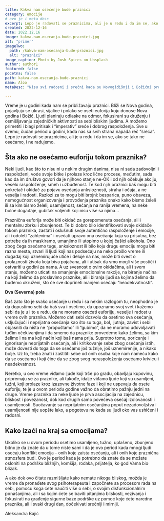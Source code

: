 ```yaml
---
title: Kakva nam osećenje bude praznici
category: emocije
# ovo je i meta desc
excerpt: Lepo je radovati se praznicima, ali je u redu i da im se, ako se tako ne osećamo, i ne radujemo.
created: 2022-12-16
date: 2022.12.16
image: kakva-nam-osecanja-bude-praznici.jpg
alt: "primer"
imageTwo:
  path: /kakva-nam-osecanja-bude-praznici.jpg
  alt: "praznici"
image_caption: Photo by Josh Spires on Unsplash
author: author1
featured: false
pocetna: false
path: kakva-nam-osecanja-bude-praznici
name: Aloo
metaDesc: "Nisu svi radosni i srećni kada su Novogidišnji i Božićni praznici u toku. Ponekad je potrebno razumevanje za sebe i druge ako se pojave druga osećanja u ovom periodu. Nije pogrešno biti neraspoložen za praznike"

---
```



Vreme je u godini kada nam se približavaju praznici. Bliži se Nova godina, pojavljuju se ukrasi, sijalice i polako se oseti euforija koju donose Nova godina i Božić. Ljudi planiraju odlaske na odmor, fokusirani su druženju i osmišljavanju zajedničkih aktivnosti sa sebi bliskim ljudima. A možemo primetiti i blagi pritisak i “imperativ” sreće i dobrog raspoloženja. Sve u svemu, čudan period u godini, kada nas  sa svih strana napada reč  “sreća”. Lepo je radovati se praznicima, ali je u redu i da im se, ako se tako ne osećamo, i ne radujemo. 


## Šta ako ne osećamo euforiju tokom praznika?

Neki ljudi, kao što to nisu ni u nekim drugim danima, nisu ni sada zadovoljni i raspoloženi, vode svoje bitke i prolaze kroz lične procese, međutim, sada kao da im društvo govori da je njihovo stanje ne-OK i od njih očekuje akciju, veselo raspoloženje, smeh i uzbuđenost. Te kod njih praznici baš mogu biti pokretač i okidač za pojavu osećanja anksioznosti, straha i očaja, a ne veselja i radosti. Razlozi za to mogu biti brojni: besparica, puno obaveza, nemogućnost organizovanja i provođenja praznika onako kako bismo želeli ili sa kim bismo želeli, usamljenost, sećanja na ranija vremena, na neke bolne događaje, gubitak voljenih koji nisu više sa njima... 


Praznična euforija može biti okidač za gorepomenuta osećanja, ali i mentalnu zbrku i zbunjenost. Te bi dobro bilo identifikovati svoje okidače tokom praznika, zastati i oslušnuti svoje autentično raspoloženje i emocije, ali i odoleti “zahtevima” i osećati upravo ona osećanja koja su prisutna, bez potrebe da ih maskiramo, umanjimo ili utopimo u kojoj čašici alkohola. Ono zbog čega osećamo tugu, anksioznost ili bilo koju drugu emociju mogu biti razna mesta, stvari ili ljudi koji nas podsećaju na neko prošlo vreme ili događaj koji uznemirujuće utiče i deluje na nas, može biti svest o prolaznosti života koja biva pojačana, ali i utisak da smo mogli više postići i ostvariti u godini za nama. A uz svesnost o ovim okidačima, ali i svom stanju, možemo uticati na smanjenje emocionalne rakcije, na biranje načina na koji želimo da proslavimo praznike, ali i biranja ljudi sa kojima želimo da budemo okruženi, što će sve doprineti manjem osećaju “neadekvatnosti”.


**Dva (Severna) pola**

Baš zato što je svako osećanje u redu i sa nekim razlogom tu, neophodno je da dopustimo sebi da baš sva i osetimo, da upoznamo svoj svet i kažemo sebi da je u i to u redu, da ne moramo osećati euforijju, veselje i radost u vreme ovih praznika. Možemo dati sebi dozvolu da osetimo sva osećanja, uključujući i neprijatna osećanja kao što su tuga, bol, ljutnja, zavist i sebi objasniti da ništa ne “propuštamo” ili “gubimo”, da ne moramo udovoljavati tuđim očekivanjima i da smemo da praznike provedemo kako želimo, sa kim želimo i na ma koji način koji baš nama prija. Suprotno tome, poricanje i ignorisanje neprijatnih osećanja, ali i kritikovanje sebe zbog osećanja istih, može dovesti do toga da se osećamo još tužnije, još uznemirenije, a nikako bolje. Uz to, treba znati i zaštititi sebe od onih osoba koje nam nameću kako da se osećamo i koji čine da se zbog svog neraspoloženja osećamo krivicu i neadekvatnost.

Neretko, u ovo vreme viđamo ljude koji trče po gradu, obavljaju kupovinu, pripremaju se za praznike, ali takođe, idalje viđamo ljude koji su usamljeni, tužni, koji prolaze kroz izazovne životne faze i koji ne uspevaju da osete euforiju, te je u ovom periodu godine važno da obratimo pažnju jedni na druge. Vreme praznika za neke ljude je prva asocijacija na zajednicu, bliskost i povezanost, dok kod drugih samo povećeva osećaj izolovanosti i usamljenosti. Suočavanje sa neprijatnim osećanjima poput nezadovoljstva i usamljenosti nije uopšte lako, a pogotovu ne kada su ljudi oko vas ushićeni i radosni. 

## Kako izaći na kraj sa emocijama?

Ukoliko se u ovom periodu osetimo usamljeno, tužno, uplašeno, zbunjeno bitno je da znate da u tome niste sami i da je ovo period kada mnogi ljudi osećaju konflikt emocija – onih koje zaista osećanju, ali i onih koje praznična atmosfera budi. Ovo je period kada je potrebno da znate da se možete osloniti na podršku bližnjih, komšija, rođaka, prijatelja, ko god Vama bio blizak.

 A ako dok ovo čitate razmišljate kako nemate nikoga bliskog, možda je vreme da pronađete svog psihoterapeuta i započnete sa procesom rada na sebi, pomoću koga ćete naučiti više o sebi, o svojim disfunkcionalnim ponašanjima, ali i sa kojim ćete se baviti pitanjima bliskosti, vezivanja i fokusirati na građenje sigurne baze podrške uz pomoć koje ćete naredne praznika, ali i svaki drugi dan, dočekivati srećniji i mirniji.



Aleksandra Bajić
